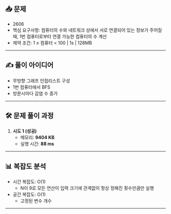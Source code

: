 ## 📥 문제
- 2606
- 핵심 요구사항: 컴퓨터의 수와 네트워크 상에서 서로 연결되어 있는 정보가 주어질 때, 1번 컴퓨터로부터 연결 가능한 컴퓨터의 수 계산
- 제약 조건: 1 ≤ 컴퓨터 < 100 | 1s | 128MB

---

## ✍️ 풀이 아이디어
- 무방향 그래프 인접리스트 구성
- 1번 컴퓨터에서 BFS
- 방문시마다 감염 수 증가

---

## 🛠️ 문제 풀이 과정
1. **시도 1 (성공)**
   - 메모리: **9404 KB**  
   - 실행 시간: **88 ms**

---

## 📊 복잡도 분석
- 시간 복잡도: O(1) 
    - N이 9로 모든 연산이 입력 크기에 관계없이 항상 정해진 횟수만큼만 실행
- 공간 복잡도: O(1) 
    - 고정된 변수 개수

---
